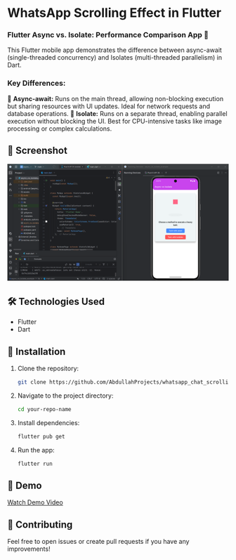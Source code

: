 # WhatsApp Scrolling Effect in Flutter

 ### Flutter Async vs. Isolate: Performance Comparison App 🚀

This Flutter mobile app demonstrates the difference between async-await (single-threaded concurrency) and Isolates (multi-threaded parallelism) in Dart.

### Key Differences:
🔹 **Async-await:** Runs on the main thread, allowing non-blocking execution but sharing resources with UI updates. Ideal for network requests and database operations.
🔹 **Isolate:** Runs on a separate thread, enabling parallel execution without blocking the UI. Best for CPU-intensive tasks like image processing or complex calculations.

## 📸 Screenshot
![Project Screenshot](https://github.com/AbdullahProjects/flutter-and-dart-with-examples/blob/main/async_vs_isolate_example/assets/Screenshot%202025-02-22%20163241.png)

## 🛠️ Technologies Used
- Flutter
- Dart

## 📂 Installation
1. Clone the repository:
   ```sh
   git clone https://github.com/AbdullahProjects/whatsapp_chat_scrolling_effect.git
   ```
2. Navigate to the project directory:
   ```sh
   cd your-repo-name
   ```
3. Install dependencies:
   ```sh
   flutter pub get
   ```
4. Run the app:
   ```sh
   flutter run
   ```

## 🎥 Demo
[Watch Demo Video](https://www.linkedin.com/feed/update/urn:li:activity:7297213854273486848/)

## 🤝 Contributing
Feel free to open issues or create pull requests if you have any improvements!
